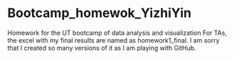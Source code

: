 # Bootcamp_homewok_YizhiYin
Homework for the UT bootcamp of data analysis and visualization
For TAs, the excel with my final results are named as homework1_final. I am sorry that I created so many versions of it as I am playing with GitHub.

